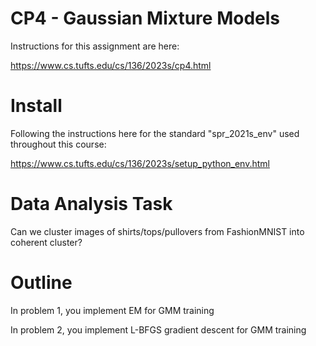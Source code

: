 # CP4 - Gaussian Mixture Models

Instructions for this assignment are here:

https://www.cs.tufts.edu/cs/136/2023s/cp4.html

# Install

Following the instructions here for the standard "spr_2021s_env" used throughout this course:

https://www.cs.tufts.edu/cs/136/2023s/setup_python_env.html

# Data Analysis Task

Can we cluster images of shirts/tops/pullovers from FashionMNIST into coherent cluster?

# Outline

In problem 1, you implement EM for GMM training

In problem 2, you implement L-BFGS gradient descent for GMM training
